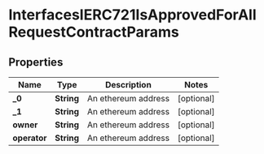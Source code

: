 

# InterfacesIERC721IsApprovedForAllRequestContractParams


## Properties

| Name | Type | Description | Notes |
|------------ | ------------- | ------------- | -------------|
|**_0** | **String** | An ethereum address |  [optional] |
|**_1** | **String** | An ethereum address |  [optional] |
|**owner** | **String** | An ethereum address |  [optional] |
|**operator** | **String** | An ethereum address |  [optional] |



